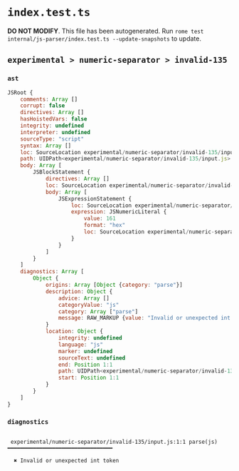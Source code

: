 # `index.test.ts`

**DO NOT MODIFY**. This file has been autogenerated. Run `rome test internal/js-parser/index.test.ts --update-snapshots` to update.

## `experimental > numeric-separator > invalid-135`

### `ast`

```javascript
JSRoot {
	comments: Array []
	corrupt: false
	directives: Array []
	hasHoistedVars: false
	integrity: undefined
	interpreter: undefined
	sourceType: "script"
	syntax: Array []
	loc: SourceLocation experimental/numeric-separator/invalid-135/input.js 1:0-2:0
	path: UIDPath<experimental/numeric-separator/invalid-135/input.js>
	body: Array [
		JSBlockStatement {
			directives: Array []
			loc: SourceLocation experimental/numeric-separator/invalid-135/input.js 1:0-1:8
			body: Array [
				JSExpressionStatement {
					loc: SourceLocation experimental/numeric-separator/invalid-135/input.js 1:1-1:7
					expression: JSNumericLiteral {
						value: 161
						format: "hex"
						loc: SourceLocation experimental/numeric-separator/invalid-135/input.js 1:1-1:7
					}
				}
			]
		}
	]
	diagnostics: Array [
		Object {
			origins: Array [Object {category: "parse"}]
			description: Object {
				advice: Array []
				categoryValue: "js"
				category: Array ["parse"]
				message: RAW_MARKUP {value: "Invalid or unexpected int token"}
			}
			location: Object {
				integrity: undefined
				language: "js"
				marker: undefined
				sourceText: undefined
				end: Position 1:1
				path: UIDPath<experimental/numeric-separator/invalid-135/input.js>
				start: Position 1:1
			}
		}
	]
}
```

### `diagnostics`

```

 experimental/numeric-separator/invalid-135/input.js:1:1 parse(js) ━━━━━━━━━━━━━━━━━━━━━━━━━━━━━━━━━

  ✖ Invalid or unexpected int token


```
